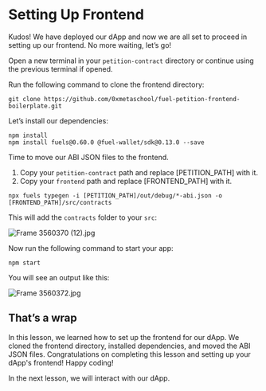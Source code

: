 # Setting Up Frontend

Kudos! We have deployed our dApp and now we are all set to proceed in setting up our frontend. No more waiting, let’s go!

Open a new terminal in your `petition-contract` directory or continue using the previous terminal if opened. 

Run the following command to clone the frontend directory:

```
git clone https://github.com/0xmetaschool/fuel-petition-frontend-boilerplate.git
```

Let’s install our dependencies:

```
npm install
npm install fuels@0.60.0 @fuel-wallet/sdk@0.13.0 --save
```

Time to move our ABI JSON files to the frontend.

1. Copy your `petition-contract` path and replace [PETITION_PATH] with it.
2. Copy your `frontend` path and replace [FRONTEND_PATH] with it.

```
npx fuels typegen -i [PETITION_PATH]/out/debug/*-abi.json -o [FRONTEND_PATH]/src/contracts
```

This will add the `contracts` folder to your `src`:

![Frame 3560370 (12).jpg](https://github.com/0xmetaschool/Learning-Projects/blob/main/assests_for_all/assets_for_petition_fuel/Setting%20up%20Frontend/Frame_3560370_(12).jpg?raw=true)

Now run the following command to start your app:

```
npm start
```

You will see an output like this:

![Frame 3560372.jpg](https://github.com/0xmetaschool/Learning-Projects/blob/main/assests_for_all/assets_for_petition_fuel/Setting%20up%20Frontend/Frame_3560372.jpg?raw=true)

## That’s a wrap

In this lesson, we learned how to set up the frontend for our dApp. We cloned the frontend directory, installed dependencies, and moved the ABI JSON files. Congratulations on completing this lesson and setting up your dApp's frontend! Happy coding!

In the next lesson, we will interact with our dApp.